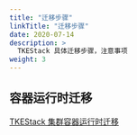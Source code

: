 ```yaml
---
title: "迁移步骤"
linkTitle: "迁移步骤"
date: 2020-07-14
description: >
  TKEStack 具体迁移步骤，注意事项
weight: 3
---
```


## 容器运行时迁移

[TKEStack 集群容器运行时迁移](https://tkestack.github.io/web/zh/blog/2021/09/01/container-runtime-migraion/)
